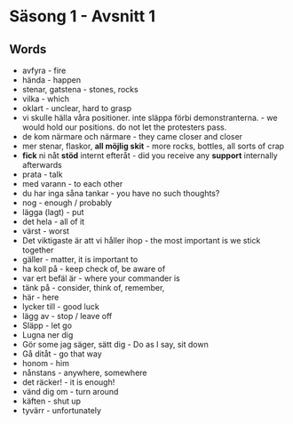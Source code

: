 # Säsong 1 - Avsnitt 1

## Words
- avfyra - fire
- hända - happen
- stenar, gatstena - stones, rocks
- vilka - which
- oklart - unclear, hard to grasp
- vi skulle hälla våra positioner. inte släppa förbi demonstranterna. - we would hold our positions. do not let the protesters pass.
- de kom närmare och närmare - they came closer and closer
- mer stenar, flaskor, **all möjlig skit** - more rocks, bottles, all sorts of crap
- **fick** ni nåt **stöd** internt efteråt - did you receive any **support** internally afterwards
- prata - talk
- med varann - to each other
- du har inga såna tankar - you have no such thoughts?
- nog - enough / probably
- lägga (lagt) - put
- det hela - all of it
- värst - worst
- Det viktigaste är att vi håller ihop - the most important is we stick together
- gäller - matter, it is important to 
- ha koll på - keep check of, be aware of
- var ert befäl är - where your commander is 
- tänk på - consider, think of, remember,
- här - here
- lycker till - good luck
- lägg av - stop / leave off
- Släpp - let go
- Lugna ner dig
- Gör some jag säger, sätt dig - Do as I say, sit down
- Gå ditåt - go that way
- honom - him
- nånstans - anywhere, somewhere
- det räcker! - it is enough!
- vänd dig om - turn around
- käften - shut up
- tyvärr - unfortunately

